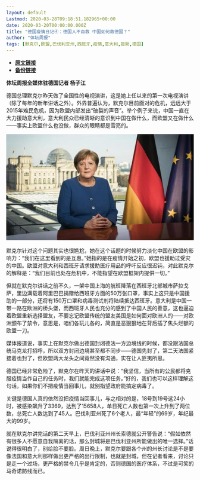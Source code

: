 ```yaml
---
layout: default
Lastmod: 2020-03-28T09:18:51.182965+00:00
date: 2020-03-20T00:00:00.000Z
title: "德国疫情日记④：德国人不自救 中国如何救德国？"
author: "体坛周报"
tags: [默克尔,欧盟,巴伐利亚州,西班牙,疫情,意大利,援助,德国]
---
```


* [**原文链接**](http://www.titan24.com/publish/app/data/2020/03/20/310306/os_news.html)
* [**备份链接**](http://archive.ph/SEPHd)


**体坛周报全媒体驻德国记者 杨子江**

德国总理默克尔昨天做了全国性的电视演讲，这是她上任以来的第一次电视演讲（除了每年的新年讲话之外）。外界普遍认为，默克尔目前面对的危机，远远大于2015年难民危机，因为欧盟内部发出“破裂的声音”。举个例子来说，中国一直在大力援助意大利，意大利民众已经清晰的意识到中国在做什么，而欧盟又在做什么——事实上欧盟什么也没做，群众的眼睛都是雪亮的。

![52829080_303.jpg](/images/post/ed52de2580b674e100a4ebe5173d6edc.jpg)

默克尔针对这个问题其实也很尴尬，她在这个话题的时候努力淡化中国在欧盟的影响力：“我们在这里看到的是互惠。”她指的是在疫情开始之初，欧盟也援助过受灾的中国。欧盟对意大利和西班牙请求援助医疗用品的呼吁反应很迟钝，对此默克尔的解释是：“我们目前也处在危机中，不能指望在欧盟框架内提供一切。”

但就在默克尔讲话之前不久，一架中国上海的航班降落在西班牙北部城市萨拉戈萨，里边满载着阿里巴巴捐赠给西班牙方面的50万张口罩，事实上这只是中国援助的一部分，还将有150万口罩和病毒测试剂将陆续抵达西班牙。意大利是中国一带一路在欧洲的桥头堡，而西班牙人民也充分的感到了中国人民的善意，这也逼迫着欧盟重新选择盟友，不要忘记欧盟传统的盟友美国是如何面对欧洲人的——对欧洲颁布了禁令，意思是，咱们各玩儿各的，简直是恶狠狠地在背后插了焦头烂额的欧盟一刀。

媒体报道说，事实上在默克尔做出德国封闭德法一方边境线的时候，都没跟法国总统马克龙打招呼，所以双方封闭边境甚至都不同步——德国先封了，第二天法国紧接着也封了，但欧盟两大龙头之间竟然没有沟通，实在让人匪夷所思。

德国已经非常危险了，默克尔在昨天的讲话中说：“我坚信，当所有的公民都将克服疫情当作自己的任务时，我们就能完成这项任务。”好的，我们也可以这样理解这句话，如果你们不把疫情当回事儿，就别指望政府能搞定病毒了。

关键是德国人真的依然没把疫情当回事儿，与之相对的是，18号到19号这24小时，被感染飙升了3369，达到了15658人，单日死亡人数也第一次上升到了两位数，总死亡人数达到了45人。巴伐利亚州死了6个老人，最“年轻”的69岁，年纪最大的99岁。

就在默克尔讲完话的第二天早上，巴伐利亚州州长索德就公开警告说：“假如依然有很多人不愿意自我隔离的话，那么封城将是巴伐利亚州所能做出的唯一选择。”话说得很明白了，别给脸不要脸。周日晚上，默克尔要跟各个州的州长讨论是不是要像法国和意大利那样做出更严格的出行限制，也就是封城，但在记者看来，讨论只是走一个过场，更严格的禁令几乎是肯定的，否则德国的医疗体系，不过是可笑的马奇诺防线而已。

